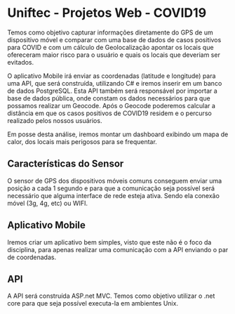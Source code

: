 # Uniftec - Projetos Web - COVID19
Temos como objetivo capturar informações diretamente do GPS de um dispositivo móvel e comparar com uma base de dados de casos positivos para COVID e com
um cálculo de Geolocalização apontar os locais que ofereceram maior risco para o usuário e quais os locais que deveriam ser evitados.

O aplicativo Mobile irá enviar as coordenadas (latitude e longitude) para uma API, que será construída, utilizando C# e iremos inserir em um banco de dados PostgreSQL.
Esta API também será responsável por importar a base de dados pública, onde constam os dados necessários para que possamos realizar um Geocode. Após o Geocode poderemos calcular a distância em que os casos positivos de COVID19 residem e o percurso realizado pelos nossos usuários.

Em posse desta análise, iremos montar um dashboard exibindo um mapa de calor, dos locais mais perigosos para se frequentar.

## Características do Sensor
O sensor de GPS dos dispositivos móveis comuns conseguem enviar uma posição a cada 1 segundo e para que a comunicação seja possível será necessário que alguma interface de rede esteja ativa. Sendo ela conexão móvel (3g, 4g, etc) ou WIFI.

## Aplicativo Mobile
Iremos criar um aplicativo bem simples, visto que este não é o foco da disciplina, para apenas realizar uma comunicação com a API enviando o par de coordenadas.

## API
A API será construída ASP.net MVC. Temos como objetivo utilizar o .net core para que seja possível executa-la em ambientes Unix.

